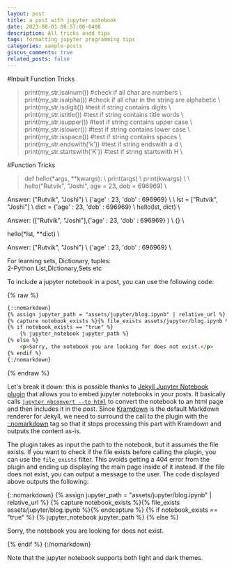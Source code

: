 ```yaml
---
layout: post
title: a post with jupyter notebook
date: 2023-08-01 08:57:00-0400
description: All tricks andd tips
tags: formatting jupyter programming tips
categories: sample-posts
giscus_comments: true
related_posts: false
---
```

#Inbuilt Function Tricks
>print(my_str.isalnum()) #check if all char are numbers \\
>print(my_str.isalpha()) #check if all char in the string are alphabetic    \\
>print(my_str.isdigit()) #test if string contains digits    \\
>print(my_str.istitle()) #test if string contains title words   \\
>print(my_str.isupper()) #test if string contains upper case    \\
>print(my_str.islower()) #test if string contains lower case    \\
>print(my_str.isspace()) #test if string contains spaces    \\
>print(my_str.endswith('k')) #test if string endswith a d   \\
>print(my_str.startswith('K')) #test if string startswith H \\

#Function Tricks
>def hello(*args, **kwargs):                                    \\
>   print(args) \\
>   print(kwargs)   \\
>   \\
>hello("Rutvik", "Joshi", age = 23, dob = 696969)   \\

Answer: 
("Rutvik", "Joshi") \\
{'age' : 23, 'dob' : 696969}    \\
    \\
lst = ["Rutvik", "Joshi"]   \\
dict = {'age' : 23, 'dob' : 696969}     \\
hello(lst, dict)    \\

Answer: 
(["Rutvik", "Joshi"],{'age' : 23, 'dob' : 696969}  )    \\
{}  \\

hello(*lst, **dict) \\

Answer: 
("Rutvik", "Joshi") \\
{'age' : 23, 'dob' : 696969}    \\

For learning sets, Dictionary, tuples:  
2-Python List,Dictionary,Sets etc   


To include a jupyter notebook in a post, you can use the following code:

{% raw %}

```html
{::nomarkdown}
{% assign jupyter_path = "assets/jupyter/blog.ipynb" | relative_url %}
{% capture notebook_exists %}{% file_exists assets/jupyter/blog.ipynb %}{% endcapture %}
{% if notebook_exists == "true" %}
    {% jupyter_notebook jupyter_path %}
{% else %}
    <p>Sorry, the notebook you are looking for does not exist.</p>
{% endif %}
{:/nomarkdown}
```

{% endraw %}

Let's break it down: this is possible thanks to [Jekyll Jupyter Notebook plugin](https://github.com/red-data-tools/jekyll-jupyter-notebook) that allows you to embed jupyter notebooks in your posts. It basically calls [`jupyter nbconvert --to html`](https://nbconvert.readthedocs.io/en/latest/usage.html#convert-html) to convert the notebook to an html page and then includes it in the post. Since [Kramdown](https://jekyllrb.com/docs/configuration/markdown/) is the default Markdown renderer for Jekyll, we need to surround the call to the plugin with the [::nomarkdown](https://kramdown.gettalong.org/syntax.html#extensions) tag so that it stops processing this part with Kramdown and outputs the content as-is.

The plugin takes as input the path to the notebook, but it assumes the file exists. If you want to check if the file exists before calling the plugin, you can use the `file_exists` filter. This avoids getting a 404 error from the plugin and ending up displaying the main page inside of it instead. If the file does not exist, you can output a message to the user. The code displayed above outputs the following:

{::nomarkdown}
{% assign jupyter_path = "assets/jupyter/blog.ipynb" | relative_url %}
{% capture notebook_exists %}{% file_exists assets/jupyter/blog.ipynb %}{% endcapture %}
{% if notebook_exists == "true" %}
    {% jupyter_notebook jupyter_path %}
{% else %}
    <p>Sorry, the notebook you are looking for does not exist.</p>
{% endif %}
{:/nomarkdown}

Note that the jupyter notebook supports both light and dark themes.
